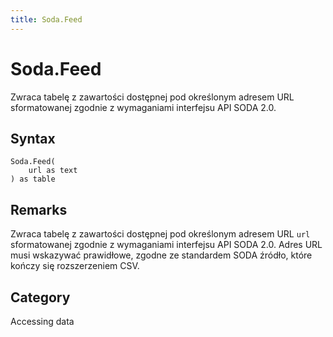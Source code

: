 ```yaml
---
title: Soda.Feed
---
```


# Soda.Feed


Zwraca tabelę z zawartości dostępnej pod określonym adresem URL sformatowanej zgodnie z wymaganiami interfejsu API SODA 2.0.


## Syntax

```powerquery
Soda.Feed(
    url as text
) as table
```


## Remarks

Zwraca tabelę z zawartości dostępnej pod określonym adresem URL <code>url</code> sformatowanej zgodnie z wymaganiami interfejsu API SODA 2.0. Adres URL musi wskazywać prawidłowe, zgodne ze standardem SODA źródło, które kończy się rozszerzeniem CSV.



## Category
Accessing data
